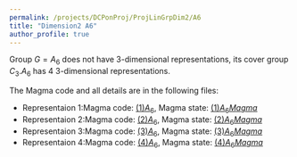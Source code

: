 ```yaml
---
permalink: /projects/DCPonProj/ProjLinGrpDim2/A6
title: "Dimension2 A6"
author_profile: true
---
```


Group $G=A_6$ does not have 3-dimensional representations, its cover group $C_3.A_6$ has 4 3-dimensional representations.

The Magma code and all details are in the following files:
* Representaion 1:Magma code: <a href="http://kaiqi-yang1994.github.io/files/(1)Dimension3 A6">$(1)A_6$</a>, Magma state: <a href="http://kaiqi-yang1994.github.io/files/Dim2A61">$(1)A_6 Magma$</a>
* Representaion 2:Magma code: <a href="http://kaiqi-yang1994.github.io/files/(2)Dimension3 A6">$(2)A_6$</a>, Magma state: <a href="http://kaiqi-yang1994.github.io/files/Dim2A62">$(2)A_6 Magma$</a> 
* Representaion 3:Magma code: <a href="http://kaiqi-yang1994.github.io/files/(3)Dimension3 A6">$(3)A_6$</a>, Magma state: <a href="http://kaiqi-yang1994.github.io/files/Dim2A63">$(3)A_6 Magma$</a> 
* Representaion 4:Magma code: <a href="http://kaiqi-yang1994.github.io/files/(4)Dimension3 A6">$(4)A_6$</a>, Magma state: <a href="http://kaiqi-yang1994.github.io/files/Dim2A64">$(4)A_6 Magma$</a> 